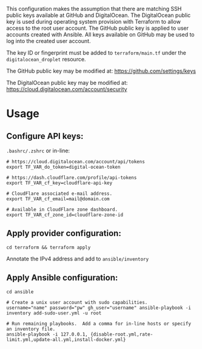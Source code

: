 This configuration makes the assumption that there are matching SSH public keys available at GitHub and DigitalOcean.  The DigitalOcean public key is used during operating system provision with Terraform to allow access to the root user account.  The GitHub public key is applied to user accounts created with Ansible.  All keys available on GitHub may be used to log into the created user account.

The key ID or fingerprint must be added to `terraform/main.tf` under the `digitalocean_droplet` resource.

The GitHub public key may be modified at: 
https://github.com/settings/keys

The DigitalOcean public key may be modified at:
https://cloud.digitalocean.com/account/security

# Usage

## Configure API keys:

`.bashrc/.zshrc` or in-line:
```
# https://cloud.digitalocean.com/account/api/tokens
export TF_VAR_do_token=digital-ocean-token

# https://dash.cloudflare.com/profile/api-tokens
export TF_VAR_cf_key=cloudflare-api-key

# CloudFlare associated e-mail address.
export TF_VAR_cf_email=mail@domain.com

# Available in CloudFlare zone dashboard.
export TF_VAR_cf_zone_id=cloudflare-zone-id
```

## Apply provider configuration:

```
cd terraform && terraform apply
```
Annotate the IPv4 address and add to `ansible/inventory`

## Apply Ansible configuration:

```
cd ansible

# Create a unix user account with sudo capabilities.
username="name" password="pw" gh_user="username" ansible-playbook -i inventory add-sudo-user.yml -u root

# Run remaining playbooks.  Add a comma for in-line hosts or specify an inventory file.
ansible-playbook -i 127.0.0.1, {disable-root.yml,rate-limit.yml,update-all.yml,install-docker.yml}
```
